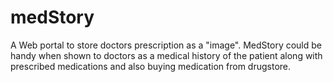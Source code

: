 # medStory

A Web portal to store doctors prescription as a "image". 
MedStory could be handy when shown to doctors as a medical history of the patient along with prescribed medications and also buying medication from drugstore.
